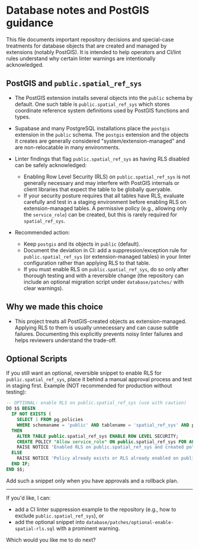 # Database notes and PostGIS guidance

This file documents important repository decisions and special-case treatments for database objects that are created and managed by extensions (notably PostGIS). It is intended to help operators and CI/lint rules understand why certain linter warnings are intentionally acknowledged.

## PostGIS and `public.spatial_ref_sys`

- The PostGIS extension installs several objects into the `public` schema by default. One such table is `public.spatial_ref_sys` which stores coordinate reference system definitions used by PostGIS functions and types.

- Supabase and many PostgreSQL installations place the `postgis` extension in the `public` schema. The `postgis` extension and the objects it creates are generally considered "system/extension-managed" and are non-relocatable in many environments.

- Linter findings that flag `public.spatial_ref_sys` as having RLS disabled can be safely acknowledged:

  - Enabling Row Level Security (RLS) on `public.spatial_ref_sys` is not generally necessary and may interfere with PostGIS internals or client libraries that expect the table to be globally queryable.
  - If your security posture requires that all tables have RLS, evaluate carefully and test in a staging environment before enabling RLS on extension-managed tables. A permissive policy (e.g., allowing only the `service_role`) can be created, but this is rarely required for `spatial_ref_sys`.

- Recommended action:
  - Keep `postgis` and its objects in `public` (default).
  - Document the deviation in CI: add a suppression/exception rule for `public.spatial_ref_sys` (or extension-managed tables) in your linter configuration rather than applying RLS to that table.
  - If you must enable RLS on `public.spatial_ref_sys`, do so only after thorough testing and with a reversible change (the repository can include an optional migration script under `database/patches/` with clear warnings).

## Why we made this choice

- This project treats all PostGIS-created objects as extension-managed. Applying RLS to them is usually unnecessary and can cause subtle failures. Documenting this explicitly prevents noisy linter failures and helps reviewers understand the trade-off.

## Optional Scripts

If you still want an optional, reversible snippet to enable RLS for `public.spatial_ref_sys`, place it behind a manual approval process and test in staging first. Example (NOT recommended for production without testing):

```sql
-- OPTIONAL: enable RLS on public.spatial_ref_sys (use with caution)
DO $$ BEGIN
  IF NOT EXISTS (
    SELECT 1 FROM pg_policies
    WHERE schemaname = 'public' AND tablename = 'spatial_ref_sys' AND policyname = 'Allow service_role')
  THEN
    ALTER TABLE public.spatial_ref_sys ENABLE ROW LEVEL SECURITY;
    CREATE POLICY "Allow service_role" ON public.spatial_ref_sys FOR ALL USING (auth.role() = 'service_role');
    RAISE NOTICE 'Enabled RLS on public.spatial_ref_sys and created policy "Allow service_role"';
  ELSE
    RAISE NOTICE 'Policy already exists or RLS already enabled on public.spatial_ref_sys';
  END IF;
END $$;
```

Add such a snippet only when you have approvals and a rollback plan.

---

If you'd like, I can:

- add a CI linter suppression example to the repository (e.g., how to exclude `public.spatial_ref_sys`), or
- add the optional snippet into `database/patches/optional-enable-spatial-rls.sql` with a prominent warning.

Which would you like me to do next?
